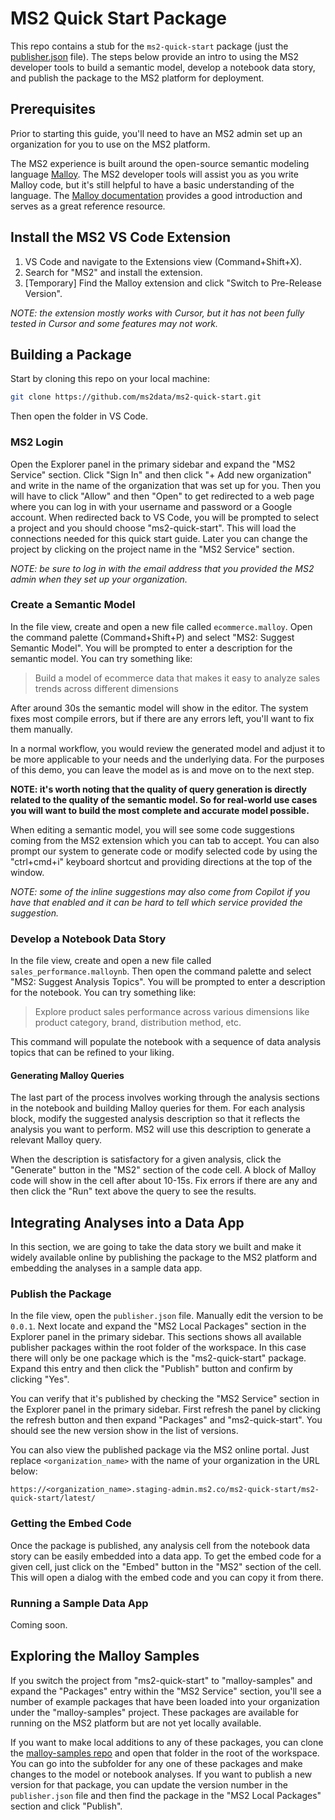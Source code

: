 # MS2 Quick Start Package

This repo contains a stub for the `ms2-quick-start` package (just the [publisher.json](publisher.json) file). The steps below provide an intro to using the MS2 developer tools to build a semantic model, develop a notebook data story, and publish the package to the MS2 platform for deployment.

## Prerequisites

Prior to starting this guide, you'll need to have an MS2 admin set up an organization for you to use on the MS2 platform.

The MS2 experience is built around the open-source semantic modeling language [Malloy](https://www.malloydata.dev/). The MS2 developer tools will assist you as you write Malloy code, but it's still helpful to have a basic understanding of the language. The [Malloy documentation](https://docs.malloydata.dev/documentation/) provides a good introduction and serves as a great reference resource.

## Install the MS2 VS Code Extension

1. VS Code and navigate to the Extensions view (Command+Shift+X).
2. Search for "MS2" and install the extension.
3. [Temporary] Find the Malloy extension and click "Switch to Pre-Release Version".

*NOTE: the extension mostly works with Cursor, but it has not been fully tested in Cursor and some features may not work.*

## Building a Package

Start by cloning this repo on your local machine:

```bash
git clone https://github.com/ms2data/ms2-quick-start.git
```

Then open the folder in VS Code.

### MS2 Login

Open the Explorer panel in the primary sidebar and expand the "MS2 Service" section. Click "Sign In" and then click "+ Add new organization" and write in the name of the organization that was set up for you. Then you will have to click "Allow" and then "Open" to get redirected to a web page where you can log in with your username and password or a Google account. When redirected back to VS Code, you will be prompted to select a project and you should choose "ms2-quick-start". This will load the connections needed for this quick start guide. Later you can change the project by clicking on the project name in the "MS2 Service" section.

*NOTE: be sure to log in with the email address that you provided the MS2 admin when they set up your organization.*

### Create a Semantic Model

In the file view, create and open a new file called `ecommerce.malloy`. Open the command palette (Command+Shift+P) and select "MS2: Suggest Semantic Model". You will be prompted to enter a description for the semantic model. You can try something like:

> Build a model of ecommerce data that makes it easy to analyze sales trends across different dimensions

After around 30s the semantic model will show in the editor. The system fixes most compile errors, but if there are any errors left, you'll want to fix them manually.

In a normal workflow, you would review the generated model and adjust it to be more applicable to your needs and the underlying data. For the purposes of this demo, you can leave the model as is and move on to the next step.

**NOTE: it's worth noting that the quality of query generation is directly related to the quality of the semantic model. So for real-world use cases you will want to build the most complete and accurate model possible.**

When editing a semantic model, you will see some code suggestions coming from the MS2 extension which you can tab to accept. You can also prompt our system to generate code or modify selected code by using the "ctrl+cmd+i" keyboard shortcut and providing directions at the top of the window.

*NOTE: some of the inline suggestions may also come from Copilot if you have that enabled and it can be hard to tell which service provided the suggestion.*

### Develop a Notebook Data Story

In the file view, create and open a new file called `sales_performance.malloynb`. Then open the command palette and select "MS2: Suggest Analysis Topics". You will be prompted to enter a description for the notebook. You can try something like:

> Explore product sales performance across various dimensions like product category, brand, distribution method, etc.

This command will populate the notebook with a sequence of data analysis topics that can be refined to your liking.

#### Generating Malloy Queries

The last part of the process involves working through the analysis sections in the notebook and building Malloy queries for them. For each analysis block, modify the suggested analysis description so that it reflects the analysis you want to perform. MS2 will use this description to generate a relevant Malloy query.

When the description is satisfactory for a given analysis, click the "Generate" button in the "MS2" section of the code cell. A block of Malloy code will show in the cell after about 10-15s. Fix errors if there are any and then click the "Run" text above the query to see the results.

## Integrating Analyses into a Data App

In this section, we are going to take the data story we built and make it widely available online by publishing the package to the MS2 platform and embedding the analyses in a sample data app.

### Publish the Package

In the file view, open the `publisher.json` file. Manually edit the version to be `0.0.1`. Next locate and expand the "MS2 Local Packages" section in the Explorer panel in the primary sidebar. This sections shows all available publisher packages within the root folder of the workspace. In this case there will only be one package which is the "ms2-quick-start" package. Expand this entry and then click the "Publish" button and confirm by clicking "Yes".

You can verify that it's published by checking the "MS2 Service" section in the Explorer panel in the primary sidebar. First refresh the panel by clicking the refresh button and then expand "Packages" and "ms2-quick-start". You should see the new version show in the list of versions.

You can also view the published package via the MS2 online portal. Just replace `<organization_name>` with the name of your organization in the URL below:

```
https://<organization_name>.staging-admin.ms2.co/ms2-quick-start/ms2-quick-start/latest/
```

### Getting the Embed Code

Once the package is published, any analysis cell from the notebook data story can be easily embedded into a data app. To get the embed code for a given cell, just click on the "Embed" button in the "MS2" section of the cell. This will open a dialog with the embed code and you can copy it from there.

### Running a Sample Data App

Coming soon.

## Exploring the Malloy Samples

If you switch the project from "ms2-quick-start" to "malloy-samples" and expand the "Packages" entry within the "MS2 Service" section, you'll see a number of example packages that have been loaded into your organization under the "malloy-samples" project. These packages are available for running on the MS2 platform but are not yet locally available.

If you want to make local additions to any of these packages, you can clone the [malloy-samples repo](https://github.com/ms2data/malloy-samples) and open that folder in the root of the workspace. You can go into the subfolder for any one of these packages and make changes to the model or notebook analyses. If you want to publish a new version for that package, you can update the version number in the `publisher.json` file and then find the package in the "MS2 Local Packages" section and click "Publish". 